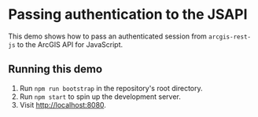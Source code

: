 # Passing authentication to the JSAPI

This demo shows how to pass an authenticated session from `arcgis-rest-js` to the ArcGIS API for JavaScript.

## Running this demo
1. Run `npm run bootstrap` in the repository's root directory.
1. Run `npm start` to spin up the development server.
1. Visit [http://localhost:8080](http://localhost:8080).
